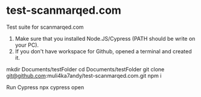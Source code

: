 # test-scanmarqed.com

Test suite for scanmarqed.com

1. Make sure that you installed Node.JS/Cypress (PATH should be write on your PC).
2. If you don't have workspace for Github, opened a terminal and created it.

mkdir Documents/testFolder
cd Documents/testFolder
git clone git@github.com:muli4ka7andy/test-scanmarqed.com.git
npm i

Run Cypress
npx cypress open
